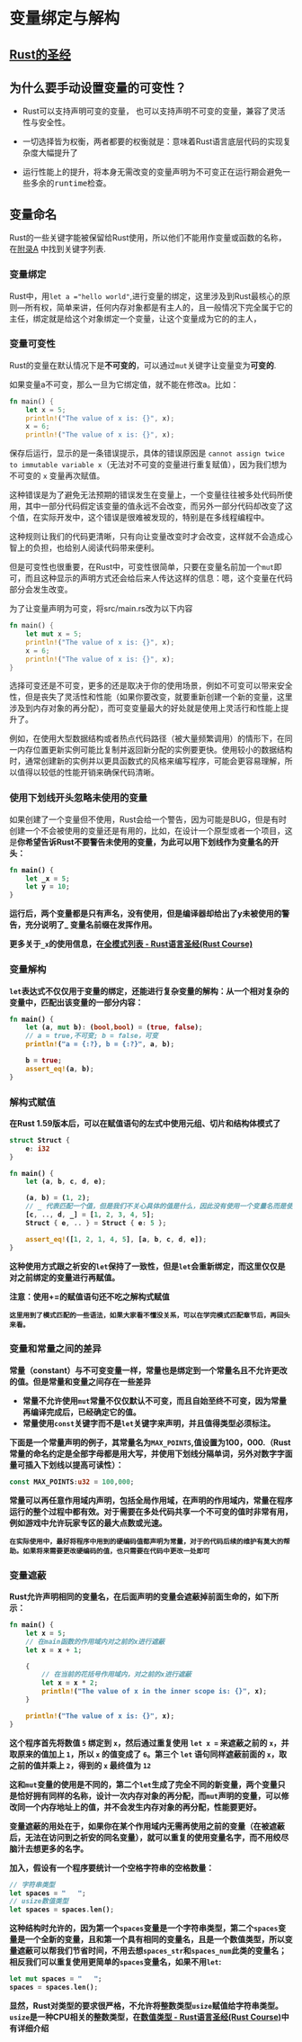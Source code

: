



# 变量绑定与解构

## [Rust的圣经](https://course.rs/basic/variable.html)

## 为什么要手动设置变量的可变性？

* Rust可以支持声明可变的变量， 也可以支持声明不可变的变量，兼容了灵活性与安全性。

* 一切选择皆为权衡，两者都要的权衡就是：意味着Rust语言底层代码的实现复杂度大幅提升了
* 运行性能上的提升，将本身无需改变的变量声明为不可变正在运行期会避免一些多余的<kbd>runtime</kbd>检查。

## 变量命名

Rust的一些关键字能被保留给Rust使用，所以他们不能用作变量或函数的名称，在[附录A](https://course.rs/appendix/keywords.html) 中找到关键字列表.

### 变量绑定

Rust中，用`let a ="hello world"`,进行变量的绑定，这里涉及到Rust最核心的原则—所有权，简单来讲，任何内存对象都是有主人的，且一般情况下完全属于它的主任，绑定就是给这个对象绑定一个变量，让这个变量成为它的的主人，

### 变量可变性

Rust的变量在默认情况下是<b>不可变的</b>，可以通过`mut`关键字让变量变为<b>可变的</b>.

如果变量a不可变，那么一旦为它绑定值，就不能在修改a。比如：

```rust
fn main() {
    let x = 5;
    println!("The value of x is: {}", x);
    x = 6;
    println!("The value of x is: {}", x);

```

保存后运行，显示的是一条错误提示，具体的错误原因是 `cannot assign twice to immutable variable x`（无法对不可变的变量进行重复赋值），因为我们想为不可变的 `x` 变量再次赋值。

这种错误是为了避免无法预期的错误发生在变量上，一个变量往往被多处代码所使用，其中一部分代码假定该变量的值永远不会改变，而另外一部分代码却改变了这个值，在实际开发中，这个错误是很难被发现的，特别是在多线程编程中。

这种规则让我们的代码更清晰，只有向让变量改变时才会改变，这样就不会造成心智上的负担，也给别人阅读代码带来便利。

但是可变性也很重要，在Rust中，可变性很简单，只要在变量名前加一个`mut`即可，而且这种显示的声明方式还会给后来人传达这样的信息：嗯，这个变量在代码部分会发生改变。

为了让变量声明为可变，将src/main.rs改为以下内容

```rust
fn main() {
    let mut x = 5;
    println!("The value of x is: {}", x);
    x = 6;
    println!("The value of x is: {}", x);
}
```

选择可变还是不可变，更多的还是取决于你的使用场景，例如不可变可以带来安全性，但是丧失了灵活性和性能（如果你要改变，就要重新创建一个新的变量，这里涉及到内存对象的再分配），而可变变量最大的好处就是使用上灵活行和性能上提升了。

例如，在使用大型数据结构或者热点代码路径（被大量频繁调用）的情形下，在同一内存位置更新实例可能比复制并返回新分配的实例要更快。使用较小的数据结构时，通常创建新的实例并以更具函数式的风格来编写程序，可能会更容易理解，所以值得以较低的性能开销来确保代码清晰。

### 使用下划线开头忽略未使用的变量

如果创建了一个变量但不使用，Rust会给一个警告，因为可能是BUG，但是有时创建一个不会被使用的变量还是有用的，比如，在设计一个原型或者一个项目，这是<b>你希望告诉Rust不要警告未使用的变量，为此可以用下划线作为变量名的开头：

```rust
fn main() {
    let _x = 5;
    let y = 10;
}
```

运行后，两个变量都是只有声名，没有使用，但是编译器却给出了y未被使用的警告，充分说明了_ 变量名前缀在发挥作用。

更多关于`_x`的使用信息，在[全模式列表 - Rust语言圣经(Rust Course)](https://course.rs/basic/match-pattern/all-patterns.html?highlight=_#使用下划线开头忽略未使用的变量)

### 变量解构

`let`表达式不仅仅用于变量的绑定，还能进行复杂变量的解构：从一个相对复杂的变量中，匹配出该变量的一部分内容：

```rust
fn main() {
    let (a, mut b): (bool,bool) = (true, false);
    // a = true,不可变; b = false，可变
    println!("a = {:?}, b = {:?}", a, b);

    b = true;
    assert_eq!(a, b);
}
```

### 解构式赋值

在Rust 1.59版本后，可以在赋值语句的左式中使用元组、切片和结构体模式了

```rust
struct Struct {
    e: i32
}

fn main() {
    let (a, b, c, d, e);

    (a, b) = (1, 2);
    // _ 代表匹配一个值，但是我们不关心具体的值是什么，因此没有使用一个变量名而是使用了 _
    [c, .., d, _] = [1, 2, 3, 4, 5];
    Struct { e, .. } = Struct { e: 5 };

    assert_eq!([1, 2, 1, 4, 5], [a, b, c, d, e]);
}
```

这种使用方式跟之祈安的`let`保持了一致性，但是`let`会重新绑定，而这里仅仅是对之前绑定的变量进行再赋值。

注意：使用+=的赋值语句还不吃之解构式赋值

```
这里用到了模式匹配的一些语法，如果大家看不懂没关系，可以在学完模式匹配章节后，再回头来看。
```

### 变量和常量之间的差异

常量（constant）与不可变变量一样，常量也是绑定到一个常量名且不允许更改的值。但是常量和变量之间存在一些差异

* 常量不允许使用`mut`<b>常量不仅仅默认不可变，而且自始至终不可变</b>，因为常量再编译完成后，已经确定它的值。
* 常量使用`const`关键字而不是`let`关键字来声明，并且值得类型<b>必须</b>标注。

下面是一个常量声明的例子，其常量名为`MAX_POINTS`,值设置为100，000.（Rust常量的命名约定是全部字母都是用大写，并使用下划线分隔单词，另外对数字字面量可插入下划线以提高可读性）：

```rust
const MAX_POINTS:u32 = 100,000;
```

常量可以再任意作用域内声明，包括全局作用域，在声明的作用域内，常量在程序运行的整个过程中都有效。对于需要在多处代码共享一个不可变的值时非常有用，例如游戏中允许玩家专区的最大点数或光速。

```
在实际使用中，最好将程序中用到的硬编码值都声明为常量，对于的代码后续的维护有莫大的帮助。如果将来需要更改硬编码的值，也只需要在代码中更改一处即可
```

### 变量遮蔽

Rust允许声明相同的变量名，在后面声明的变量会遮蔽掉前面生命的，如下所示：

```rust
fn main() {
    let x = 5;
    // 在main函数的作用域内对之前的x进行遮蔽
    let x = x + 1;

    {
        // 在当前的花括号作用域内，对之前的x进行遮蔽
        let x = x * 2;
        println!("The value of x in the inner scope is: {}", x);
    }

    println!("The value of x is: {}", x);
}
```

这个程序首先将数值 `5` 绑定到 `x`，然后通过重复使用 `let x =` 来遮蔽之前的 `x`，并取原来的值加上 `1`，所以 `x` 的值变成了 `6`。第三个 `let` 语句同样遮蔽前面的 `x`，取之前的值并乘上 `2`，得到的 `x` 最终值为 `12`

这和`mut`变量的使用是不同的，第二个`let`生成了完全不同的新变量，两个变量只是恰好拥有同样的名称，设计一次内存对象的再分配，而`mut`声明的变量，可以修改同一个内存地址上的值，并不会发生内存对象的再分配，性能要更好。

变量遮蔽的用处在于，如果你在某个作用域内无需再使用之前的变量（在被遮蔽后，无法在访问到之祈安的同名变量），就可以重复的使用变量名字，而不用绞尽脑汁去想更多的名字。

加入，假设有一个程序要统计一个空格字符串的空格数量：

```rust
// 字符串类型
let spaces = "   ";
// usize数值类型
let spaces = spaces.len();

```

这种结构时允许的，因为第一个`spaces`变量是一个字符串类型，第二个`spaces`变量是一个全新的变量，且和第一个具有相同的变量名，且是一个数值类型，所以变量遮蔽可以帮我们节省时间，不用去想`spaces_str`和`spaces_num`此类的变量名；相反我们可以重复使用更简单的`spaces`变量名，如果不用`let`:

```rust
let mut spaces = "   ";
spaces = spaces.len();
```

显然，Rust对类型的要求很严格，不允许将整数类型`usize`赋值给字符串类型。`usize`是一种CPU相关的整数类型，在[数值类型 - Rust语言圣经(Rust Course)](https://course.rs/basic/base-type/numbers.html#整数类型)中有详细介绍



```

```

